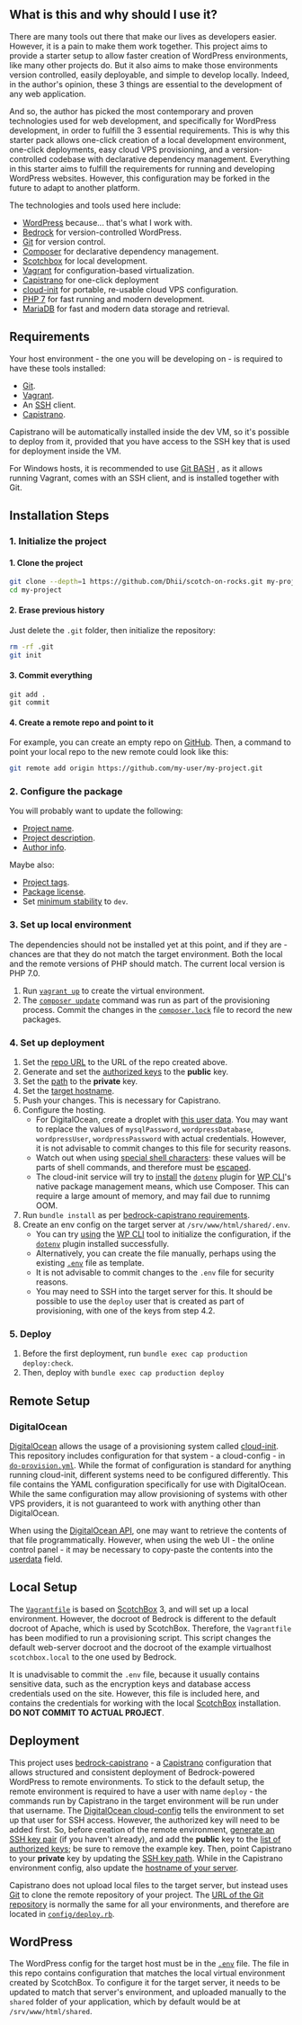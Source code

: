 ## What is this and why should I use it?
There are many tools out there that make our lives as developers easier. However, it is a pain to make them
work together. This project aims to provide a starter setup to allow faster creation of WordPress environments,
like many other projects do. But it also aims to make those environments version controlled, easily deployable,
and simple to develop locally. Indeed, in the author's opinion, these 3 things are essential to the development
of any web application.

And so, the author has picked the most contemporary and proven technologies used for web development,
and specifically for WordPress development, in order to fulfill the 3 essential requirements. This is why
this starter pack allows one-click creation of a local development environment, one-click deployments, easy
cloud VPS provisioning, and a version-controlled codebase with declarative dependency management. Everything
in this starter aims to fulfill the requirements for running and developing WordPress websites. However,
this configuration may be forked in the future to adapt to another platform.

The technologies and tools used here include:

- [WordPress][] because... that's what I work with.
- [Bedrock][] for version-controlled WordPress.
- [Git][] for version control.
- [Composer][] for declarative dependency management.
- [Scotchbox][] for local development.
- [Vagrant][] for configuration-based virtualization.
- [Capistrano][] for one-click deployment
- [cloud-init][] for portable, re-usable cloud VPS configuration.
- [PHP 7][] for fast running and modern development.
- [MariaDB][] for fast and modern data storage and retrieval.

## Requirements
Your host environment - the one you will be developing on - is required to have these tools installed:

- [Git][].
- [Vagrant][].
- An [SSH][] client.
- [Capistrano][].

Capistrano will be automatically installed inside the dev VM, so it's possible to deploy from it, provided that
you have access to the SSH key that is used for deployment inside the VM.

For Windows hosts, it is recommended to use [Git BASH][] , as it allows running Vagrant, comes with an SSH client, and
is installed together with Git.

## Installation Steps

### 1. Initialize the project

#### 1. **Clone the project**

```bash
git clone --depth=1 https://github.com/Dhii/scotch-on-rocks.git my-project
cd my-project
```

#### 2. Erase previous history
Just delete the `.git` folder, then initialize the repository:

```bash
rm -rf .git
git init
```

#### 3. Commit everything

```
git add .
git commit
```

#### 4. Create a remote repo and point to it

For example, you can create an empty repo on [GitHub][]. Then, a command to point
your local repo to the new remote could look like this:

```bash
git remote add origin https://github.com/my-user/my-project.git
```

### 2. Configure the package
You will probably want to update the following:

- [Project name][local\composer-package-name].
- [Project description][local\composer-package-description].
- [Author info][local\composer-author-info].

Maybe also:
- [Project tags][local\composer-keywords].
- [Package license][local\composer-package-license].
- Set [minimum stability][composer\config-minimum-stability] to `dev`.

### 3. Set up local environment
The dependencies should not be installed yet at this point, and if they are - chances are that they
do not match the target environment. Both the local and the remote versions of PHP should match.
The current local version is PHP 7.0.

1. Run [`vagrant up`][vagrant\command-up] to create the virtual environment.
2. The [`composer update`][composer\command-update] command was run as part of the provisioning process.
Commit the changes in the [`composer.lock`][local\composer.lock] file to record the new packages.

### 4. Set up deployment

1. Set the [repo URL][local\repo-url] to the URL of the repo created above.
2. Generate and set the [authorized keys][local\deploy-authorized-keys] to the **public** key.
3. Set the [path][local\capistrano-ssh-key-path] to the **private** key.
4. Set the [target hostname][local\hostname].
5. Push your changes. This is necessary for Capistrano.
6. Configure the hosting.
    - For DigitalOcean, create a droplet with [this user data][local\do-provision.yml]. You may want to replace
    the values of `mysqlPassword`, `wordpressDatabase`, `wordpressUser`, `wordpressPassword` with actual credentials.
    However, it is not advisable to commit changes to this file for security reasons.
    - Watch out when using [special shell characters][shell\special-chars]: these values will be parts of
    shell commands, and therefore must be [escaped][shell\escaping-chars].
    - The cloud-init service will try to [install][wp-cli\dotenv-installation] the [`dotenv`][wp-cli\dotenv] plugin
    for [WP CLI][]'s native package management means, which use Composer. This can require a large amount of memory,
    and may fail due to runnimg OOM.
7. Run `bundle install` as per [bedrock-capistrano requirements][roots\bedrock-capistrano-requirements].
8. Create an env config on the target server at `/srv/www/html/shared/.env`.
    - You can try [using][roots\thread-wp-dotenv-init] the [WP CLI][] tool to initialize the configuration,
    if the [`dotenv`][wp-cli\dotenv] plugin installed successfully.
    - Alternatively, you can create the file manually, perhaps using the existing
    [`.env`][local\.env] file as template.
    - It is not advisable to commit changes to the `.env` file for security reasons.
    - You may need to SSH into the target server for this. It should be possible to use the `deploy` user
    that is created as part of provisioning, with one of the keys from step 4.2.

### 5. Deploy
1. Before the first deployment, run `bundle exec cap production deploy:check`.
2. Then, deploy with `bundle exec cap production deploy`


## Remote Setup

### DigitalOcean
[DigitalOcean][] allows the usage of a provisioning system called [cloud-init][]. This
repository includes configuration for that system - a cloud-config - in [`do-provision.yml`][local\do-provision.yml].
While the format of configuration is standard for anything running cloud-init, different systems need to be
configured differently. This file contains the YAML configuration specifically for use with DigitalOcean. While
the same configuration may allow provisioning of systems with other VPS providers, it is not guaranteed to work
with anything other than DigitalOcean.

When using the [DigitalOcean API][digitalocean\api], one may want to retrieve the contents of that file programmatically.
However, when using the web UI - the online control panel - it may be necessary to copy-paste the contents into the
[userdata][digitalocean\userdata] field.


## Local Setup
The [`Vagrantfile`][local\Vagrantfile] is based on [ScotchBox][] 3, and will set up a local environment.
However, the docroot of Bedrock is different to the default docroot of Apache, which
is used by ScotchBox. Therefore, the `Vagrantfile` has been modified to run a provisioning
script. This script changes the default web-server docroot and the docroot of the example
virtualhost `scotchbox.local` to the one used by Bedrock.

It is unadvisable to commit the `.env` file, because it usually contains sensitive data,
such as the encryption keys and database access credentials used on the site. However,
this file is included here, and contains the credentials for working with the local
[ScotchBox][] installation. **DO NOT COMMIT TO ACTUAL PROJECT**.

## Deployment
This project uses [bedrock-capistrano][roots\bedrock-capistrano] - a [Capistrano][] configuration that allows
structured and consistent deployment of Bedrock-powered WordPress to remote environments. To stick to the
default setup, the remote environment is required to have a user with name `deploy` - the commands
run by Capistrano in the target environment will be run under that username. The
[DigitalOcean cloud-config][local\do-provision.yml] tells the environment to set up that user for SSH access. However,
the authorized key will need to be added first. So, before creation of the remote environment, [generate an
SSH key pair][digitalocean\set-up-ssh-keys] (if you haven't already), and add the **public** key to the
[list of authorized keys][local\deploy-authorized-keys]; be sure to remove the example key. Then, point
Capistrano to your **private** key by updating the [SSH key path][local\capistrano-ssh-key-path]. While in the
Capistrano environment config, also update the [hostname of your server][local\hostname].

Capistrano does not upload local files to the target server, but instead uses [Git][] to clone the
remote repository of your project. The [URL of the Git repository][local\repo-url] is normally the same
for all your environments, and therefore are located in [`config/deploy.rb`][local\config/deploy.rb]. 

## WordPress
The WordPress config for the target host must be in the [`.env`][local\.env] file. The file in this repo
contains configuration that matches the local virtual environment created by ScotchBox. To configure it for the target
server, it needs to be updated to match that server's environment, and uploaded manually to the `shared` folder of
your application, which by default would be at `/srv/www/html/shared`.



[Bedrock]: https://roots.io/bedrock/
[ScotchBox]: https://box.scotch.io/
[cloud-init]: https://cloud-init.io/
[DigitalOcean]: https://www.digitalocean.com
[Capistrano]: http://capistranorb.com/
[Git]: https://git-scm.com/
[Git BASH]: http://gitforwindows.org/
[GitHub]: https://github.com/
[Composer]: https://getcomposer.org/
[PHP 7]: http://php.net/manual/en/migration70.new-features.php
[WordPress]: https://wordpress.org/
[WP CLI]: http://wp-cli.org/
[MariaDB]: https://mariadb.org/about/
[Vagrant]: https://www.vagrantup.com/
[SSH]: https://en.wikipedia.org/wiki/Secure_Shell

[local\deploy-authorized-keys]: do-provision.yml#L9
[local\capistrano-ssh-key-path]: config/deploy/production.rb#L19
[local\hostname]: config/deploy/production.rb#L19
[local\repo-url]: config/deploy.rb#L2
[local\do-provision.yml]: do-provision.yml
[local\config/deploy.rb]: config/deploy.rb
[local\.env]: .env
[local\Vagrantfile]: Vagrantfile
[local\composer-package-name]: composer.json#L2
[local\composer-package-license]: composer.json#L4
[local\composer-package-description]: composer.json#L5
[local\composer-author-info]: composer.json#L7
[local\composer-keywords]: composer.json#L13
[local\composer.lock]: composer.lock
[digitalocean\userdata]: https://www.digitalocean.com/community/tutorials/an-introduction-to-droplet-metadata
[digitalocean\api]: https://developers.digitalocean.com/
[digitalocean\set-up-ssh-keys]: https://www.digitalocean.com/community/tutorials/how-to-set-up-ssh-keys--2
[roots\bedrock-capistrano]: https://github.com/roots/bedrock-capistrano
[roots\bedrock-capistrano-requirements]: https://github.com/roots/bedrock-capistrano#requirements
[roots\thread-wp-dotenv-init]: https://discourse.roots.io/t/missing-step-installing-bedrock/5542/6
[shell\special-chars]: http://tldp.org/LDP/abs/html/special-chars.html
[shell\escaping-chars]: http://tldp.org/LDP/abs/html/escapingsection.html#ESCP
[composer\config-minimum-stability]: https://getcomposer.org/doc/04-schema.md#minimum-stability
[composer\command-update]: https://getcomposer.org/doc/03-cli.md#update
[vagrant\command-up]: https://www.vagrantup.com/docs/cli/up.html
[vagrant\command-ssh]: https://www.vagrantup.com/docs/cli/ssh.html
[wp-cli\dotenv]: https://github.com/aaemnnosttv/wp-cli-dotenv-command
[wp-cli\dotenv-installation]: https://github.com/aaemnnosttv/wp-cli-dotenv-command#installation
